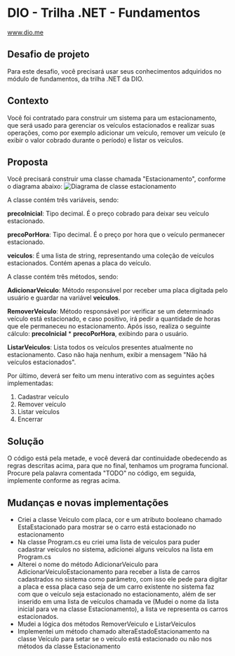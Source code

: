 # DIO - Trilha .NET - Fundamentos
www.dio.me

## Desafio de projeto
Para este desafio, você precisará usar seus conhecimentos adquiridos no módulo de fundamentos, da trilha .NET da DIO.

## Contexto
Você foi contratado para construir um sistema para um estacionamento, que será usado para gerenciar os veículos estacionados e realizar suas operações, como por exemplo adicionar um veículo, remover um veículo (e exibir o valor cobrado durante o período) e listar os veículos.

## Proposta
Você precisará construir uma classe chamada "Estacionamento", conforme o diagrama abaixo:
![Diagrama de classe estacionamento](diagrama_classe_estacionamento.png)

A classe contém três variáveis, sendo:

**precoInicial**: Tipo decimal. É o preço cobrado para deixar seu veículo estacionado.

**precoPorHora**: Tipo decimal. É o preço por hora que o veículo permanecer estacionado.

**veiculos**: É uma lista de string, representando uma coleção de veículos estacionados. Contém apenas a placa do veículo.

A classe contém três métodos, sendo:

**AdicionarVeiculo**: Método responsável por receber uma placa digitada pelo usuário e guardar na variável **veiculos**.

**RemoverVeiculo**: Método responsável por verificar se um determinado veículo está estacionado, e caso positivo, irá pedir a quantidade de horas que ele permaneceu no estacionamento. Após isso, realiza o seguinte cálculo: **precoInicial** * **precoPorHora**, exibindo para o usuário.

**ListarVeiculos**: Lista todos os veículos presentes atualmente no estacionamento. Caso não haja nenhum, exibir a mensagem "Não há veículos estacionados".

Por último, deverá ser feito um menu interativo com as seguintes ações implementadas:
1. Cadastrar veículo
2. Remover veículo
3. Listar veículos
4. Encerrar


## Solução
O código está pela metade, e você deverá dar continuidade obedecendo as regras descritas acima, para que no final, tenhamos um programa funcional. Procure pela palavra comentada "TODO" no código, em seguida, implemente conforme as regras acima.

## Mudanças e novas implementações
- Criei a classe Veículo com placa, cor e um atributo booleano chamado EstaEstacionado para mostrar se o carro está estacionado no estacionamento
- Na classe Program.cs eu criei uma lista de veiculos para puder cadastrar veículos no sistema, adicionei alguns veículos na lista em Program.cs
- Alterei o nome do método AdicionarVeiculo para AdicionarVeiculoEstacionamento para receber a lista de carros cadastrados no sistema como parâmetro, com isso ele pede para digitar
a placa e essa placa caso seja de um carro existente no sistema faz com que o veículo seja estacionado no estacionamento, além de ser inserido em uma lista de veículos
chamada ve (Mudei o nome da lista inicial para ve na classe Estacionamento), a lista ve representa os carros estacionados.
- Mudei a lógica dos métodos RemoverVeiculo e ListarVeiculos
- Implementei um método chamado alteraEstadoEstacionamento na classe Veículo para setar se o veículo está estacionado ou não nos métodos da classe Estacionamento
